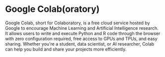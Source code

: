 # Google Colab(oratory)
Google Colab, short for Colaboratory, is a free cloud service hosted by Google to encourage Machine Learning and Artificial Intelligence research. It allows users to write and execute Python and R code through the browser with zero configuration required, free access to GPUs and TPUs, and easy sharing. Whether you're a student, data scientist, or AI researcher, Colab can help you build and share your projects more efficiently.
